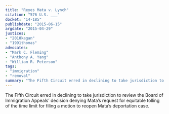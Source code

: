```yaml
---
title: "Reyes Mata v. Lynch"
citation: "576 U.S. ___"
docket: "14-185"
publishdate: "2015-06-15"
argdate: "2015-04-29"
justices:
- "2010kagan"
- "1991thomas"
advocates:
- "Mark C. Fleming"
- "Anthony A. Yang"
- "William R. Peterson"
tags:
- "immigration"
- "removal"
summary: "The Fifth Circuit erred in declining to take jurisdiction to review the Board of Immigration Appeals’ decision denying Mata’s request for equitable tolling of the time limit for filing a motion to reopen Mata’s deportation case."
---
```

The Fifth Circuit erred in declining to take jurisdiction to review the Board of Immigration Appeals’ decision denying Mata’s request for equitable tolling of the time limit for filing a motion to reopen Mata’s deportation case.

